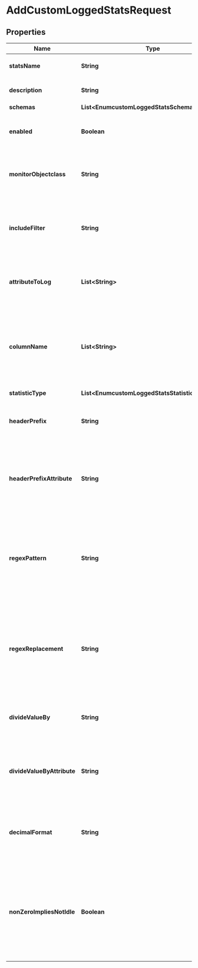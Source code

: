 

# AddCustomLoggedStatsRequest


## Properties

| Name | Type | Description | Notes |
|------------ | ------------- | ------------- | -------------|
|**statsName** | **String** | Name of the new Custom Logged Stats |  |
|**description** | **String** | A description for this Custom Logged Stats |  [optional] |
|**schemas** | **List&lt;EnumcustomLoggedStatsSchemaUrn&gt;** |  |  |
|**enabled** | **Boolean** | Indicates whether the Custom Logged Stats object is enabled. |  [optional] |
|**monitorObjectclass** | **String** | The objectclass name of the monitor entries to examine for generating these statistics. |  |
|**includeFilter** | **String** | An optional LDAP filter that can be used restrict which monitor entries are used to produce the output. |  [optional] |
|**attributeToLog** | **List&lt;String&gt;** | Specifies the attributes on the monitor entries that should be included in the output. |  |
|**columnName** | **List&lt;String&gt;** | Optionally, specifies an explicit name for each column header instead of having these names automatically generated from the monitored attribute name. |  [optional] |
|**statisticType** | **List&lt;EnumcustomLoggedStatsStatisticTypeProp&gt;** |  |  |
|**headerPrefix** | **String** | An optional prefix that is included in the header before the column name. |  [optional] |
|**headerPrefixAttribute** | **String** | An optional attribute from the monitor entry that is included as a prefix before the column name in the column header. |  [optional] |
|**regexPattern** | **String** | An optional regular expression pattern, that when used in conjunction with regex-replacement, can alter the value of the attribute being monitored. |  [optional] |
|**regexReplacement** | **String** | An optional regular expression replacement value, that when used in conjunction with regex-pattern, can alter the value of the attribute being monitored. |  [optional] |
|**divideValueBy** | **String** | An optional floating point value that can be used to scale the resulting value. |  [optional] |
|**divideValueByAttribute** | **String** | An optional property that can scale the resulting value by another attribute in the monitored entry. |  [optional] |
|**decimalFormat** | **String** | This provides a way to format the monitored attribute value in the output to control the precision for instance. |  [optional] |
|**nonZeroImpliesNotIdle** | **Boolean** | If this property is set to true, then the value of any of the monitored attributes here can contribute to whether an interval is considered \&quot;idle\&quot; by the Periodic Stats Logger. |  [optional] |



